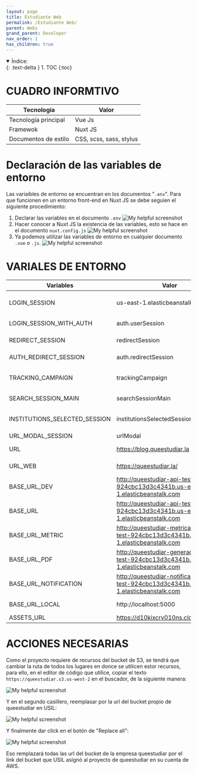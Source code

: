 ```yaml
---
layout: page
title: Estudiante Web
permalink: /Estudiante Web/
parent: Webs
grand_parent: Developer
nav_order: 1
has_children: true
---
```


<details open markdown="block">
  <summary>
    Índice:
  </summary>
  {: .text-delta }
1. TOC
{:toc}
</details>

# CUADRO INFORMTIVO

| Tecnología      | Valor |
| ----------- | ----------- |
| Tecnología principal      | Vue Js       |
| Framewok   | Nuxt JS        |
| Documentos de estilo | CSS, scss, sass, stylus |

# Declaración de las variables de entorno
Las variaibles de entorno se encuentran en los documentos "`.env`". Para que funcionen en un entorno front-end en Nuxt JS se debe seguien el siguiente procedimiento:
  1. Declarar las variables en el documento `.env`
    ![My helpful screenshot](https://cdn.discordapp.com/attachments/955522800918085684/1013780078934642708/unknown.png)
  1. Hacer conocer a Nuxt JS la existencia de las variables, esto se hace en el documento `nuxt.config.js`
    ![My helpful screenshot](https://cdn.discordapp.com/attachments/955522800918085684/1013781170686791701/unknown.png)
  1. Ya podemos utilizar las variables de entorno en cualquier documento `.vue` o `.js`.
    ![My helpful screenshot](https://cdn.discordapp.com/attachments/955522800918085684/1013781700922327150/unknown.png)

# VARIALES DE ENTORNO

| Variables                   | Valor                                 | Descripción |
| -----------                 | -----------                           | ----------- |
| LOGIN_SESSION                | us-east-1.elasticbeanstalk.com       | Nombre de la variable de sesión almacenada como cookie |
| LOGIN_SESSION_WITH_AUTH            | auth.userSession                      | Variable de la sesión iniciada (estático) |
| REDIRECT_SESSION           | redirectSession                     | Variable para redirigir sesión (estático)|
| AUTH_REDIRECT_SESSION | auth.redirectSession           | Variable se redirección a autenticación |
| TRACKING_CAMPAIGN                  | trackingCampaign                       | Nombre del dominio donde se guardará la sesión iniciada. |
| SEARCH_SESSION_MAIN                         | searchSessionMain           | Variable para buscar la sesión inicial. |
| INSTITUTIONS_SELECTED_SESSION                      | institutionsSelectedSession               | Iformación de la institución del lestudiante. |
| URL_MODAL_SESSION                  | urlModal        | URL_MODAL_SESSION |
| URL                     | https://blog.queestudiar.la       | Link de la landing del blog |
| URL_WEB                | https://queestudiar.la/                 | Link en ambiente de producción |
| BASE_URL_DEV                   | http://queestudiar-api-test-924cbc13d3c4341b.us-east-1.elasticbeanstalk.com | Url de la api principal en modo de desarrollo |
| BASE_URL                   | http://queestudiar-api-test-924cbc13d3c4341b.us-east-1.elasticbeanstalk.com | Url de la api principal |
| BASE_URL_METRIC                   | http://queestudiar-metricas-api-test-924cbc13d3c4341b.us-east-1.elasticbeanstalk.com | Url de la api de métricas |
| BASE_URL_PDF                   | http://queestudiar-generador-api-test-924cbc13d3c4341b.us-east-1.elasticbeanstalk.com | Url de la api generador de PDF|
| BASE_URL_NOTIFICATION                   | http://queestudiar-notificacion-api-test-924cbc13d3c4341b.us-east-1.elasticbeanstalk.com | Url de la api de notificaciones|
| BASE_URL_LOCAL                   | http://localhost:5000 | Url de la api principal en local |
| ASSETS_URL                   | https://d10kixcrv010ns.cloudfront.net | Url de los assest|


# ACCIONES NECESARIAS

Como el proyecto requiere de recursos del bucket de S3, se tendrá que cambiar la ruta de todos los lugares en donce se utilicen estor recursos, para ello, en el editor de código que utilice, copiar el texto `https://queestudiar.s3.us-west-2` en el buscador, de la siguiente manera:

  ![My helpful screenshot](https://cdn.discordapp.com/attachments/955522800918085684/1041743059211268146/image.png)

Y en el segundo casillero, reemplasar por la url del bucket propio de queestudiar en USIL: 

  ![My helpful screenshot](https://cdn.discordapp.com/attachments/955522800918085684/1041743499126648902/image.png)

Y finalmente dar click en el botón de "Replace all":

  ![My helpful screenshot](https://cdn.discordapp.com/attachments/955522800918085684/1041743856108060832/image.png)

Eso remplazará todas las url del bucket de la empresa queestudiar por el link del bucket que USIL asignó al proyecto de queestudiar en su cuenta de AWS.
